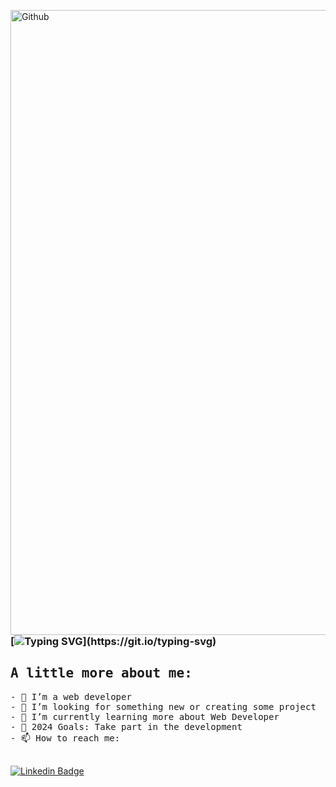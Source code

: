 <img width="1000" align="right" alt="Github"
src="https://www.arocom.de/sites/default/files/2019-05/frontend-development.png" 
/> 

### [![Typing SVG](https://readme-typing-svg.herokuapp.com?font=Stylish&size=35&duration=5000&pause=3000&color=000000&width=435&height=70&lines=Hi%2C+There+%F0%9F%91%8B+I'am+Wara.)](https://git.io/typing-svg)

## <samp> A little more about me:
<samp>
- 🌱 I’m a web developer<br>
- 👯 I’m looking for something new or creating some project<br>
- 📖 I’m currently learning more about Web Developer <br>
- 🎯 2024 Goals: Take part in the development <br>
- 📫 How to reach me:<br><br>
</samp>
  
[![Linkedin Badge](https://img.shields.io/badge/LinkedIn-0077B5?style=flat&logo=Linkedin&logoColor=white&link=https://www.linkedin.com/in/waraisme)](www.linkedin.com/in/waraisme)

